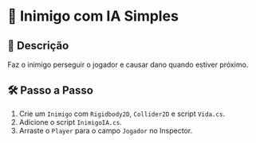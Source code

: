 # 👾 Inimigo com IA Simples

## 📖 Descrição
Faz o inimigo perseguir o jogador e causar dano quando estiver próximo.

## 🛠️ Passo a Passo
1. Crie um `Inimigo` com `Rigidbody2D`, `Collider2D` e script `Vida.cs`.
2. Adicione o script `InimigoIA.cs`.
3. Arraste o `Player` para o campo `Jogador` no Inspector.